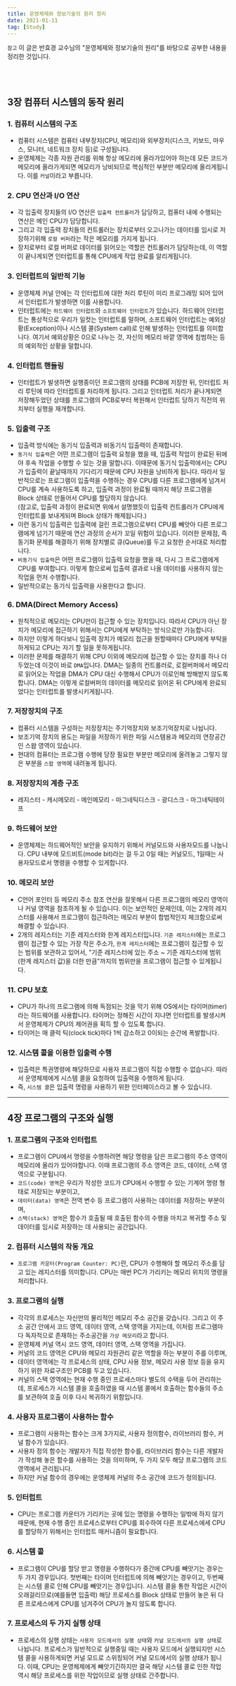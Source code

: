 ```yaml
---
title: 운영체제와 정보기술의 원리 정리
date: 2021-01-11
tag: [Study]
---
```


`참고` 이 글은 반효경 교수님의 "운영체제와 정보기술의 원리"를 바탕으로 공부한 내용을 정리한 것입니다.

<br><br>

## 3장 컴퓨터 시스템의 동작 원리

### 1. 컴퓨터 시스템의 구조

- 컴퓨터 시스템은 컴퓨터 내부장치(CPU, 메모리)와 외부장치(디스크, 키보드, 마우스, 모니터, 네트워크 장치 등)로 구성됩니다.  
- 운영체제는 각종 자원 관리를 위해 항상 메모리에 올라가있어야 하는데 모든 코드가 메모리에 올라가게되면 메모리가 낭비되므로 핵심적인 부분만 메모리에 올리게됩니다. 이를 `커널`이라고 부릅니다.

### 2. CPU 연산과 I/O 연산

- 각 입출력 장치들의 I/O 연산은 `입출력 컨트롤러`가 담당하고, 컴퓨터 내에 수행되는 연산은 메인 CPU가 담당합니다.
- 그리고 각 입출력 장치들의 컨트롤러는 장치로부터 오고나가는 데이터를 임시로 저장하기위해 `로컬 버퍼`라는 작은 메모리를 가지게 됩니다.
- 장치로부터 로컬 버퍼로 데이터를 읽어오는 역할은 컨트롤러가 담당하는데, 이 역할이 끝나게되면 인터럽트를 통해 CPU에게 작업 완료를 알리게됩니다.

### 3. 인터럽트의 일반적 기능

- 운영체제 커널 안에는 각 인터럽트에 대한 처리 루틴이 미리 프로그래밍 되어 있어서 인터럽트가 발생하면 이를 사용합니다.
- 인터럽트에는 `하드웨어 인터럽트`와 `소프트웨어 인터럽트`가 있습니다. 하드웨어 인터럽트는 통상적으로 우리가 일컷는 인터럽트를 말하며, 소프트웨어 인터럽트는 예외상황(Exception)이나 시스템 콜(System call)로 인해 발생하는 인터럽트를 의미합니다. 여기서 예외상황은 0으로 나누는 것, 자신의 메모리 바깥 영역에 침범하는 등의 예외적인 상황을 말합니다.

### 4. 인터럽트 핸들링

- 인터럽트가 발생하면 실행중이던 프로그램의 상태를 PCB에 저장한 뒤, 인터럽트 처리 루틴에 따라 인터럽트를 처리하게 됩니다. 그리고 인터럽트 처리가 끝나게되면 저장해두었던 상태를 프로그램의 PCB로부터 복원해서 인터럽트 당하기 직전의 위치부터 실행을 재개합니다.

### 5. 입출력 구조

- 입출력 방식에는 동기식 입출력과 비동기식 입출력이 존재합니다.
- `동기식 입출력`은 어떤 프로그램이 입출력 요청을 했을 때, 입출력 작업이 완료된 뒤에야 후속 작업을 수행할 수 있는 것을 말합니다. 이때문에 동기식 입출력에서는 CPU가 입출력이 끝날때까지 기다리기 때문에 CPU 자원을 낭비하게 됩니다. 따라서 일반적으로는 프로그램이 입출력을 수행하는 경우 CPU를 다른 프로그램에게 넘겨서 CPU를 계속 사용하도록 하고, 입출력 과정이 완료될 때까지 해당 프로그램을 Block 상태로 만들어서 CPU를 할당하지 않습니다.  
  (참고로, 입출력 과정이 완료되면 위에서 설명했듯이 입출력 컨트롤러가 CPU에게 인터럽트를 보내게되며 Block 상태가 해제됩니다.)
- 이런 동기식 입출력은 입출력에 걸린 프로그램으로부터 CPU를 빼앗아 다른 프로그램에게 넘기기 때문에 연산 과정의 순서가 꼬일 위험이 있습니다. 이러한 문제점, 즉 동기화 문제를 해결하기 위해 장치별로 큐(Queue)를 두고 요청한 순서대로 처리합니다.
- `비동기식 입출력`은 어떤 프로그램이 입출력 요청을 했을 때, 다시 그 프로그램에게 CPU를 부여합니다. 이렇게 함으로써 입출력 결과로 나올 데이터를 사용하지 않는 작업을 먼저 수행합니다.
- 일반적으로는 동기식 입출력을 사용한다고 합니다.

### 6. DMA(Direct Memory Access)

- 원칙적으로 메모리는 CPU만이 접근할 수 있는 장치입니다. 따라서 CPU가 아닌 장치가 메모리에 접근하기 위해서는 CPU에게 부탁하는 방식으로만 가능합니다.
- 하지만 이렇게 하다보니 입출력 장치가 메모리 접근을 원할때마다 CPU에게 부탁을 하게되고 CPU는 자기 할 일을 못하게됩니다.
- 이러한 문제를 해결하기 위해 CPU 이외에 메모리에 접근할 수 있는 장치를 하나 더 두었는데 이것이 바로 `DMA`입니다. DMA는 일종의 컨트롤러로, 로컬버퍼에서 메모리로 읽어오는 작업을 DMA가 CPU 대신 수행해서 CPU가 이로인해 방해받지 않도록 합니다. DMA는 이렇게 로컬버퍼의 데이터를 메모리로 읽어온 뒤 CPU에게 완료되었다는 인터럽트를 발생시키게됩니다.

### 7. 저장장치의 구조

- 컴퓨터 시스템을 구성하는 저장장치는 주기억장치와 보조기억장치로 나뉩니다.
- 보조기억 장치의 용도는 파일을 저장하기 위한 파일 시스템용과 메모리의 연장공간인 스왑 영역이 있습니다.
- 현대의 컴퓨터는 프로그램 수행에 당장 필요한 부분만 메모리에 올려놓고 그렇지 않은 부분을 `스왑 영역`에 내려놓게 됩니다.

### 8. 저장장치의 계층 구조

- 레지스터 - 캐시메모리 - 메인메모리 - 마그네틱디스크 - 광디스크 - 마그네틱테이프

### 9. 하드웨어 보안

- 운영체제는 하드웨어적인 보안을 유지하기 위해서 커널모드와 사용자모드를 나눕니다. CPU 내부에 모드비트(mode bit)라는 걸 두고 0일 때는 커널모드, 1일때는 사용자모드로서 명령을 수행할 수 있게합니다.

### 10. 메모리 보안

- C언어 포인터 등 메모리 주소 참조 연산을 잘못해서 다른 프로그램의 메모리 영역이나 커널 영역을 참조하게 될 수 있습니다. 이는 보안적인 문제인데, 이는 2개의 레지스터를 사용해서 프로그램이 접근하려는 메모리 부분이 합법적인지 체크함으로써 해결할 수 있습니다.
- 2개의 레지스터는 기준 레지스터와 한계 레지스터입니다. `기준 레지스터`에는 프로그램이 접근할 수 있는 가장 작은 주소가, `한계 레지스터`에는 프로그램이 접근할 수 있는 범위를 보관하고 있어서, "기준 레지스터에 있는 주소 ~ 기준 레지스터에 범위(한계 레지스터 값)을 더한 만큼"까지의 범위만을 프로그램이 접근할 수 있게됩니다.

### 11. CPU 보호

- CPU가 하나의 프로그램에 의해 독점되는 것을 막기 위해 OS에서는 타이머(timer)라는 하드웨어를 사용합니다. 타이머는 정해진 시간이 지나면 인터럽트를 발생시켜서 운영체제가 CPU의 제어권을 획득 할 수 있도록 합니다.
- 타이머는 매 클럭 틱(clock tick)마다 1씩 감소하고 0이되는 순간에 폭발합니다.

### 12. 시스템 콜을 이용한 입출력 수행

- 입출력은 특권명령에 해당하므로 사용자 프로그램이 직접 수행할 수 없습니다. 따라서 운영체제에게 시스템 콜을 요청하여 입출력을 수행하게 됩니다.
- 즉, `시스템 콜`은 입출력 명령을 사용하기 위한 인터페이스라고 볼 수 있습니다.

---

## 4장 프로그램의 구조와 실행

### 1. 프로그램의 구조와 인터럽트

- 프로그램이 CPU에서 명령을 수행하려면 해당 명령을 담은 프로그램의 주소 영역이 메모리에 올라가 있어야합니다. 이때 프로그램의 주소 영역은 코드, 데이터, 스택 영역으로 구분됩니다.
- `코드(code) 영역`은 우리가 작성한 코드가 CPU에서 수행할 수 있는 기계어 명령 형태로 저장되는 부분이고,
- `데이터(data) 영역`은 전역 변수 등 프로그램이 사용하는 데이터를 저장하는 부분이며,
- `스택(stack) 영역`은 함수가 호출될 때 호출된 함수의 수행을 마치고 복귀할 주소 및 데이터를 임시로 저장하는 데 사용되는 공간입니다.

### 2. 컴퓨터 시스템의 작동 개요

- `프로그램 카운터(Program Counter: PC)`란, CPU가 수행해야 할 메모리 주소를 담고 있는 레지스터를 의미합니다. CPU는 매번 PC가 가리키는 메모리 위치의 명령을 처리합니다.

### 3. 프로그램의 실행

- 각각의 프로세스는 자신만의 물리적인 메모리 주소 공간을 갖습니다. 그리고 이 주소 공간 안에서 코드 영역, 데이터 영역, 스택 영역을 가지는데, 이처럼 프로그램마다 독자적으로 존재하는 주소공간을 `가상 메모리`라고 합니다.
- 운영체제 커널 역시 코드 영역, 데이터 영역, 스택 영역을 가집니다.
- 커널의 코드 영역은 CPU와 메모리 자원관리 같은 역할을 하는 부분이 주를 이루며,
- 데이터 영역에는 각 프로세스의 상태, CPU 사용 정보, 메모리 사용 정보 등을 유지하기 위한 자료구조인 PCB를 두고 있습니다.
- 커널의 스택 영역에는 현재 수행 중인 프로세스마다 별도의 수택을 두어 관리하는데, 프로세스가 시스템 콜을 호출하였을 때 시스템 콜에서 호출하는 함수들의 주소를 보관하여 호출 이후 다시 복귀하기 위함입니다.

### 4. 사용자 프로그램이 사용하는 함수

- 프로그램이 사용하는 함수는 크게 3가지로, 사용자 정의함수, 라이브러리 함수, 커널 함수가 있습니다.
- 사용자 정의 함수는 개발자가 직접 작성한 함수를, 라이브러리 함수는 다른 개발자가 작성해 놓은 함수를 사용하는 것을 의미하며, 두 가지 모두 해당 프로그램의 코드 영역에서 관리됩니다.
- 하지만 커널 함수의 경우에는 운영체제 커널의 주소 공간에 코드가 정의됩니다.

### 5. 인터럽트

- CPU는 프로그램 카운터가 기리키는 곳에 있는 명령을 수행하는 일밖에 하지 않기 때문에, 현재 수행 중인 프로세스로부터 CPU를 회수하여 다른 프로세스에세 CPU를 할당하기 위해서는 인터럽트 매커니즘이 필요합니다.

### 6. 시스템 콜

- 프로그램이 CPU를 할당 받고 명령을 수행하다가 중간에 CPU를 빼앗기는 경우는 두 가지 경우입니다. 첫번째는 타이머 인터럽트에 의해 빼앗기는 경우이고, 두번째는 시스템 콜로 인해 CPU를 빼앗기는 경우입니다. 시스템 콜을 통한 작업은 시간이 오래걸리므로(예를들면 입출력) 해당 프로세스를 Block 상태로 만들어 놓은 뒤 다른 프로세스에게 CPU를 넘겨주어 CPU가 놀지 않도록 합니다.

### 7. 프로세스의 두 가지 실행 상태

- 프로세스의 실행 상태는 `사용자 모드에서의 실행 상태`와 `커널 모드에서의 실행 상태`로 나뉩니다. 프로세스가 일반적으로 실행중일 때는 사용자 모드에서 실행되지만 시스템 콜을 사용하게되면 커널 모드로 스위칭되어 커널 모드에서의 실행 상태가 됩니다. 이때, CPU는 운영체제에게 빼앗기긴하지만 결국 해당 시스템 콜로 인한 작업 역시 해당 프로세스를 위한 작업이므로 실행 상태로 간주합니다.
